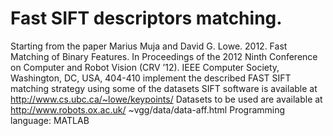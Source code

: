 <h1>Fast SIFT descriptors matching.</h1>

Starting from the paper
Marius Muja and David G. Lowe. 2012. Fast Matching of Binary Features.
In Proceedings of the 2012 Ninth Conference on Computer and Robot Vision (CRV
’12). IEEE Computer Society, Washington, DC, USA, 404-410
implement the described FAST SIFT matching strategy using some of
the datasets SIFT software is available at
http://www.cs.ubc.ca/~lowe/keypoints/
Datasets to be used are available at http://www.robots.ox.ac.uk/
~vgg/data/data-aff.html
Programming language: MATLAB
